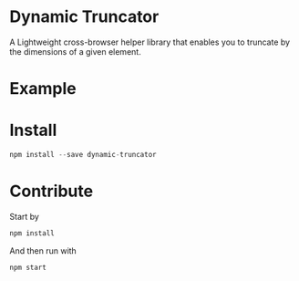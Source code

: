 # Dynamic Truncator

A Lightweight cross-browser helper library that enables you to truncate by the dimensions of a given element.

# Example

# Install

```js
npm install --save dynamic-truncator
```

# Contribute

Start by 
```js
npm install
```

And then run with
```js
npm start
```